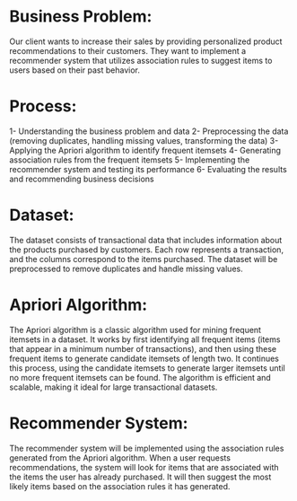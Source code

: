 # Business Problem:
Our client wants to increase their sales by providing personalized product recommendations to their customers. They want to implement a recommender system that utilizes association rules to suggest items to users based on their past behavior.

# Process:

1- Understanding the business problem and data
2- Preprocessing the data (removing duplicates, handling missing values, transforming the data)
3- Applying the Apriori algorithm to identify frequent itemsets
4- Generating association rules from the frequent itemsets
5- Implementing the recommender system and testing its performance
6- Evaluating the results and recommending business decisions

# Dataset:
The dataset consists of transactional data that includes information about the products purchased by customers. Each row represents a transaction, and the columns correspond to the items purchased. The dataset will be preprocessed to remove duplicates and handle missing values.

# Apriori Algorithm:
The Apriori algorithm is a classic algorithm used for mining frequent itemsets in a dataset. It works by first identifying all frequent items (items that appear in a minimum number of transactions), and then using these frequent items to generate candidate itemsets of length two. It continues this process, using the candidate itemsets to generate larger itemsets until no more frequent itemsets can be found. The algorithm is efficient and scalable, making it ideal for large transactional datasets.

# Recommender System:
The recommender system will be implemented using the association rules generated from the Apriori algorithm. When a user requests recommendations, the system will look for items that are associated with the items the user has already purchased. It will then suggest the most likely items based on the association rules it has generated.
